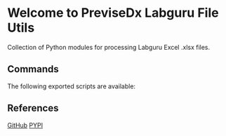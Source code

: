# Welcome to PreviseDx Labguru File Utils

Collection of Python modules for processing Labguru Excel .xlsx files.

## Commands

The following exported scripts are available:

## References

[GitHub](https://github.com/sundaram-previsedx/previsedx-labguru-file-utils)
[PYPI](https://pypi.org/project/previsedx-labguru-file-utils/)
